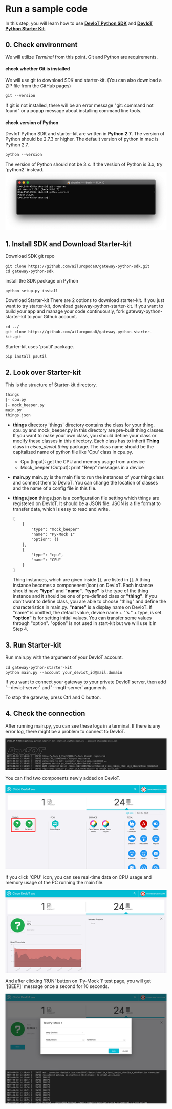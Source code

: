 # Run a sample code

In this step, you will learn how to use **[DevIoT Python SDK](https://github.com/ailuropoda0/gateway-python-sdk)** and **[DevIoT Python Starter Kit](https://github.com/ailuropoda0/gateway-python-starter-kit)**.

## 0. Check environment
We will utilize *Terminal* from this point. Git and Python are requirements.

#### check whether Git is installed
We will use git to download SDK and starter-kit. (You can also download a ZIP file from the GitHub pages)
```
git --version
```
If git is not installed, there will be an error message "git: command not found" or a popup message about installing command line tools. 

#### check version of Python
DevIoT Python SDK and starter-kit are written in **Python 2.7**. The version of Python should be 2.7.3 or higher. The default version of python in mac is Python 2.7.

```
python --version
```
The version of Python should not be 3.x. If the version of Python is 3.x, try 'python2' instead.
![Figure](assets/images/2-0-version-check.png)



## 1. Install SDK and Download Starter-kit
Download SDK git repo
```
git clone https://github.com/ailuropoda0/gateway-python-sdk.git
cd gateway-python-sdk
```

install the SDK package on Python
```
python setup.py install
```

Download Starter-kit
There are 2 options to download starter-kit. If you just want to try starter-kit, download gateway-python-starter-kit. If you want to build your app and manage your code continuously, fork gateway-python-starter-kit to your Github account.
```
cd ../
git clone https://github.com/ailuropoda0/gateway-python-starter-kit.git
```

Starter-kit uses 'psutil' package. 
```
pip install psutil
```

## 2. Look over Starter-kit
This is the structure of Starter-kit directory.
```
things
|- cpu.py
|- mock_beeper.py
main.py
things.json
```
- **things** directory
'things' directory contains the class for your thing. cpu.py and mock_beeper.py in this directory are pre-built thing classes. If you want to make your own class, you should define your class or modify these classes in this directory. Each class has to inherit **Thing** class in *cisco_deviot.thing* package. The class name should be the capitalized name of python file like 'Cpu' class in cpu.py.
    - Cpu (Input): get the CPU and memory usage from a device
    - Mock_beeper (Output): print "Beep" messages  in a device

- **main.py**
main.py is the main file to run the instances of your thing class and connect them to DevIoT. You can change the location of classes and the name of a config file in this file.

- **things.json**
things.json is a configuration file setting which things are registered on DevIoT. It should be a JSON file. JSON is a file format to transfer data, which is easy to read and write.
    ```
    [
        {
            "type": "mock_beeper"
            "name": "Py-Mock 1"
            "option": {}
        },
        {
            "type": "cpu",
            "name": "CPU"
        }
    ]
    ```
    Thing instances, which are given inside {}, are listed in []. A thing instance becomes a componenent(icon) on DevIoT. Each instance should have **"type"** and **"name"**. 
    **"type"** is the type of the thing instance and it should be one of pre-defined class or **"thing"**. If you don't want to define class, you are able to choose "thing" and define the characteristics in main.py.
    **"name"** is a display name on DevIoT. If "name" is omitted, the default value, device name + "'s " + type, is set.
    **"option"** is for setting initial values. You can transfer some values through "option". "option" is not used in start-kit but we will use it in Step 4. 

## 3. Run Starter-kit
Run main.py with the argument of your DevIoT account.

```
cd gateway-python-starter-kit
python main.py --account your_deviot_id@mail.domain
```
If you want to connect your gateway to your private DevIoT server, then add '--deviot-server' and '--mqtt-server' arguments.

To stop the gateway, press Ctrl and C button.

## 4. Check the connection
After running main.py, you can see these logs in a terminal. If there is any error log, there might be a problem to connect to DevIoT.

![log](assets/images/2-4-main-log.png)

You can find two components newly added on DevIoT.

![screenshot](assets/images/2-4-deviot.png)

If you click 'CPU' icon, you can see real-time data on CPU usage and memory usage of the PC running the main file.

![cpu_picture](assets/images/2-4-cpu.png)

And after clicking 'RUN' button on 'Py-Mock 1' test page, you will get '[BEEP]' message once a second for 10 seconds.

![beeper_picture](assets/images/2-4-beeper.png)
